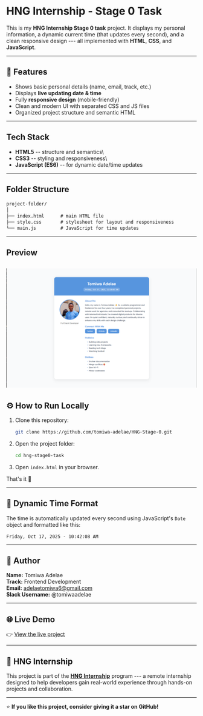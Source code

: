 # HNG Internship - Stage 0 Task

This is my **HNG Internship Stage 0 task** project. It displays my
personal information, a dynamic current time (that updates every
second), and a clean responsive design --- all implemented with
**HTML**, **CSS**, and **JavaScript**.

---

## 🚀 Features

- Shows basic personal details (name, email, track, etc.)
- Displays **live updating date & time**
- Fully **responsive design** (mobile-friendly)
- Clean and modern UI with separated CSS and JS files
- Organized project structure and semantic HTML

---

## Tech Stack

- **HTML5** -- structure and semantics\
- **CSS3** -- styling and responsiveness\
- **JavaScript (ES6)** -- for dynamic date/time updates

---

## Folder Structure

    project-folder/
    │
    ├── index.html      # main HTML file
    ├── style.css       # stylesheet for layout and responsiveness
    └── main.js         # JavaScript for time updates

---

## Preview

## ![HNG Stage 0 Preview](./assets/screenshot.png)

## ⚙️ How to Run Locally

1.  Clone this repository:

    ```bash
    git clone https://github.com/tomiwa-adelae/HNG-Stage-0.git
    ```

2.  Open the project folder:

    ```bash
    cd hng-stage0-task
    ```

3.  Open `index.html` in your browser.

That's it 🎉

---

## 📅 Dynamic Time Format

The time is automatically updated every second using JavaScript's `Date`
object and formatted like this:

    Friday, Oct 17, 2025 - 10:42:08 AM

---

## 🧠 Author

**Name:** Tomiwa Adelae\
**Track:** Frontend Development\
**Email:** adelaetomiwa6@gmail.com\
**Slack Username:** @tomiwaadelae

---

## 🌐 Live Demo

👉 [View the live project](https://hng-stage-0-lemon.vercel.app/)

---

## 🏁 HNG Internship

This project is part of the **[HNG Internship](https://hng.tech)**
program --- a remote internship designed to help developers gain
real-world experience through hands-on projects and collaboration.

---

⭐ **If you like this project, consider giving it a star on GitHub!**
